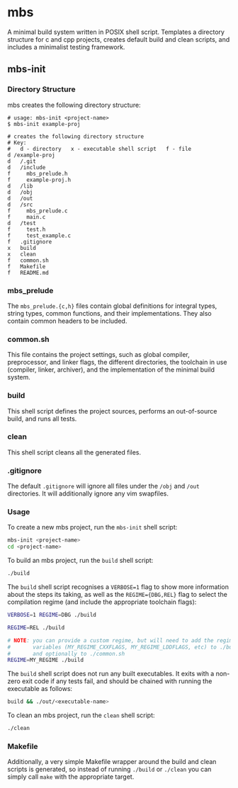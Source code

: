 # mbs
A minimal build system written in POSIX shell script. Templates a directory
structure for c and cpp projects, creates default build and clean scripts,
and includes a minimalist testing framework.

## mbs-init
### Directory Structure
mbs creates the following directory structure:
```text
# usage: mbs-init <project-name>
$ mbs-init example-proj

# creates the following directory structure
# Key:
#   d - directory   x - executable shell script   f - file
d /example-proj
d   /.git
d   /include
f     mbs_prelude.h
f     example-proj.h
d   /lib
d   /obj
d   /out
d   /src
f     mbs_prelude.c
f     main.c
d   /test
f     test.h
f     test_example.c
f   .gitignore
x   build
x   clean
f   common.sh
f   Makefile
f   README.md
```

### mbs\_prelude
The `mbs_prelude.{c,h}` files contain global definitions for integral types,
string types, common functions, and their implementations. They also contain
common headers to be included.

### common.sh
This file contains the project settings, such as global compiler, preprocessor,
and linker flags, the different directories, the toolchain in use (compiler, 
linker, archiver), and the implementation of the minimal build system.

### build
This shell script defines the project sources, performs an out-of-source build,
and runs all tests.

### clean
This shell script cleans all the generated files.

### .gitignore
The default `.gitignore` will ignore all files under the `/obj` and `/out`
directories. It will additionally ignore any vim swapfiles.

### Usage
To create a new mbs project, run the `mbs-init` shell script:
```sh
mbs-init <project-name>
cd <project-name>
```

To build an mbs project, run the `build` shell script:
```sh
./build
```

The `build` shell script recognises a `VERBOSE=1` flag to show more information
about the steps its taking, as well as the `REGIME={DBG,REL}` flag to select
the compilation regime (and include the appropriate toolchain flags):
```sh
VERBOSE=1 REGIME=DBG ./build

REGIME=REL ./build

# NOTE: you can provide a custom regime, but will need to add the regime flag
#       variables (MY_REGIME_CXXFLAGS, MY_REGIME_LDDFLAGS, etc) to ./build
#       and optionally to ./common.sh
REGIME=MY_REGIME ./build
```

The `build` shell script does not run any built executables. It exits with a
non-zero exit code if any tests fail, and should be chained with running the
executable as follows:
```sh
build && ./out/<executable-name>
```

To clean an mbs project, run the `clean` shell script:
```sh
./clean
```

### Makefile
Additionally, a very simple Makefile wrapper around the build and clean scripts
is generated, so instead of running `./build` or `./clean` you can simply call
`make` with the appropriate target.
